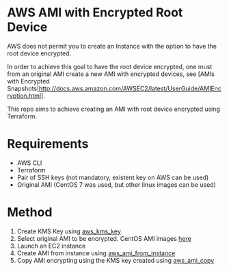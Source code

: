 # AWS AMI with Encrypted Root Device

AWS does not permit you to create an Instance with the option to have the root device encrypted.

In order to achieve this goal to have the root device encrypted, one must from an original
AMI create a new AMI with encrypted devices, see [AMIs with Encrypted Snapshots|http://docs.aws.amazon.com/AWSEC2/latest/UserGuide/AMIEncryption.html].


This repo aims to achieve creating an AMI with root device encrypted using Terraform.


# Requirements

* AWS CLI
* Terraform
* Pair of SSH keys (not mandatory, existent key on AWS can be used)
* Original AMI (CentOS 7 was used, but other linux images can be used)

# Method

1. Create KMS Key using [aws_kms_key](https://www.terraform.io/docs/providers/aws/r/kms_key.html)
2. Select original AMI to be encrypted. CentOS AMI images [here](https://wiki.centos.org/Cloud/AWS)
3. Launch an EC2 instance
4. Create AMI from instance using [aws_ami_from_instance](https://www.terraform.io/docs/providers/aws/r/ami_from_instance.html)
5. Copy AMI encrypting using the KMS key created using [aws_ami_copy](https://www.terraform.io/docs/providers/aws/r/ami_copy.html)